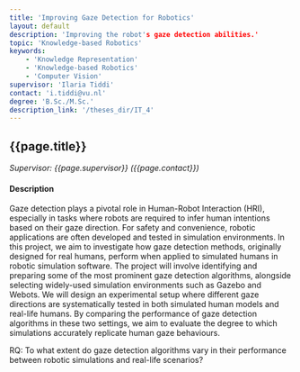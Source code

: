 ```yaml
---
title: 'Improving Gaze Detection for Robotics'
layout: default
description: 'Improving the robot's gaze detection abilities.'
topic: 'Knowledge-based Robotics'
keywords: 
    - 'Knowledge Representation'
    - 'Knowledge-based Robotics'
    - 'Computer Vision'
supervisor: 'Ilaria Tiddi'
contact: 'i.tiddi@vu.nl'
degree: 'B.Sc./M.Sc.'
description_link: '/theses_dir/IT_4'
---
```


<!-- The informtation below doesn´t need to be adjusted. It is automatically pulled from the frontmatter-->
## {{page.title}} 
*Supervisor: {{page.supervisor}} ({{page.contact}})*

#### Description

Gaze detection plays a pivotal role in Human-Robot Interaction (HRI), especially in tasks where robots are required to infer human intentions based on their gaze direction. For safety and convenience, robotic applications are often developed and tested in simulation environments. In this project, we aim to investigate how gaze detection methods, originally designed for real humans, perform when applied to simulated humans in robotic simulation software. The project will involve identifying and preparing some of the most prominent gaze detection algorithms, alongside selecting widely-used simulation environments such as Gazebo and Webots. We will design an experimental setup where different gaze directions are systematically tested in both simulated human models and real-life humans. By comparing the performance of gaze detection algorithms in these two settings, we aim to evaluate the degree to which simulations accurately replicate human gaze behaviours.

RQ: To what extent do gaze detection algorithms vary in their performance between robotic simulations and real-life scenarios?
